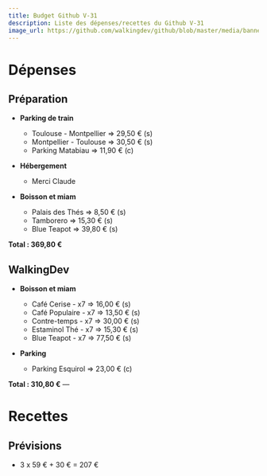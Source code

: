 ```yaml
---
title: Budget Github V-31
description: Liste des dépenses/recettes du Github V-31
image_url: https://github.com/walkingdev/github/blob/master/media/banner-github.png?raw=true
---
```


# Dépenses

## Préparation

* **Parking de train**
  * Toulouse - Montpellier => 29,50 € (s)
  * Montpellier - Toulouse => 30,50 € (s)
  * Parking Matabiau => 11,90 € (c)

* **Hébergement**
	* Merci Claude

* **Boisson et miam**
	* Palais des Thés => 8,50 € (s)
	* Tamborero => 15,30 € (s)
	* Blue Teapot => 39,80 € (s)

**Total : 369,80 €**

## WalkingDev

* **Boisson et miam**
	* Café Cerise - x7 => 16,00 € (s)
	* Café Populaire - x7 => 13,50 € (s)
	* Contre-temps - x7 => 30,00 € (s)
	* Estaminol Thé - x7 => 15,30 € (s)
	* Blue Teapot - x7 => 77,50 € (s)

* **Parking**
  * Parking Esquirol => 23,00 € (c)

**Total : 310,80 €**
—

# Recettes

## Prévisions
* 3 x 59 € + 30 € = 207 €
